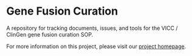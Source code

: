 # Gene Fusion Curation
A repository for tracking documents, issues, and tools for the VICC / ClinGen gene fusion curation SOP.

For more information on this project, please visit our [project homepage](https://cancervariants.org/projects/fusions/).
